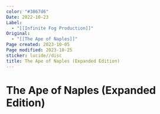 ```yaml
---
color: "#3867d6"
Date: 2022-10-23
Label:
  - "[[Infinite Fog Production]]"
Original:
  - "[[The Ape of Naples]]"
Page created: 2023-10-05
Page modified: 2023-10-25
sticker: lucide//disc
title: The Ape of Naples (Expanded Edition)
---
```


# The Ape of Naples (Expanded Edition)
